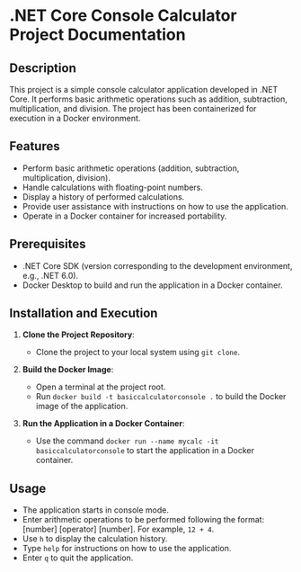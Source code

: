 # .NET Core Console Calculator Project Documentation

## Description
This project is a simple console calculator application developed in .NET Core. It performs basic arithmetic operations such as addition, subtraction, multiplication, and division. The project has been containerized for execution in a Docker environment.

## Features
- Perform basic arithmetic operations (addition, subtraction, multiplication, division).
- Handle calculations with floating-point numbers.
- Display a history of performed calculations.
- Provide user assistance with instructions on how to use the application.
- Operate in a Docker container for increased portability.

## Prerequisites
- .NET Core SDK (version corresponding to the development environment, e.g., .NET 6.0).
- Docker Desktop to build and run the application in a Docker container.

## Installation and Execution
1. **Clone the Project Repository**:
   - Clone the project to your local system using `git clone`.

2. **Build the Docker Image**:
   - Open a terminal at the project root.
   - Run `docker build -t basiccalculatorconsole .` to build the Docker image of the application.

3. **Run the Application in a Docker Container**:
   - Use the command `docker run --name mycalc -it basiccalculatorconsole` to start the application in a Docker container.

## Usage
- The application starts in console mode.
- Enter arithmetic operations to be performed following the format: [number] [operator] [number]. For example, `12 + 4`.
- Use `h` to display the calculation history.
- Type `help` for instructions on how to use the application.
- Enter `q` to quit the application.